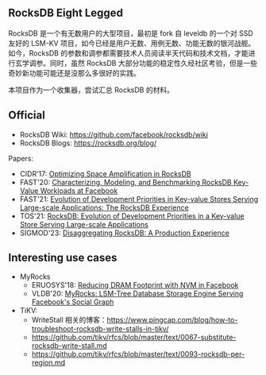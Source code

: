 ## RocksDB Eight Legged

RocksDB 是一个有无数用户的大型项目，最初是 fork 自 leveldb 的一个对 SSD 友好的 LSM-KV 项目，如今已经是用户无数、用例无数、功能无数的银河战舰。如今，RocksDB 的参数和调参都需要技术人员阅读半天代码和技术文档，才能进行玄学调参。同时，虽然 RocksDB 大部分功能的稳定性久经社区考验，但是一些奇妙新功能可能还是没那么多很好的实践。

本项目作为一个收集器，尝试汇总 RocksDB 的材料。

## Official

* RocksDB Wiki: https://github.com/facebook/rocksdb/wiki
* RocksDB Blogs: https://rocksdb.org/blog/

Papers:

* CIDR'17: [Optimizing Space Amplification in RocksDB](https://research.facebook.com/publications/optimizing-space-amplification-in-rocksdb/)
* FAST'20: [Characterizing, Modeling, and Benchmarking RocksDB Key-Value Workloads at Facebook](https://research.facebook.com/publications/characterizing-modeling-and-benchmarking-rocksdb-key-value-workloads-at-facebook/)
* FAST'21: [Evolution of Development Priorities in Key-value Stores Serving Large-scale Applications: The RocksDB Experience](https://research.facebook.com/publications/evolution-of-development-priorities-in-key-value-stores-serving-large-scale-applications-the-rocksdb-experience/)
* TOS'21: [RocksDB: Evolution of Development Priorities in a Key-value Store Serving Large-scale Applications](https://research.facebook.com/publications/rocksdb-evolution-of-development-priorities-in-a-key-value-store-serving-large-scale-applications/)
* SIGMOD'23: [Disaggregating RocksDB: A Production Experience](https://research.facebook.com/publications/disaggregating-rocksdb-a-production-experience/)

## Interesting use cases

* MyRocks
  * ERUOSYS'18: [Reducing DRAM Footprint with NVM in Facebook](https://research.facebook.com/publications/reducing-dram-footprint-with-nvm-in-facebook/)
  * VLDB'20: [MyRocks: LSM-Tree Database Storage Engine Serving Facebook's Social Graph](https://research.facebook.com/publications/myrocks-lsm-tree-database-storage-engine-serving-facebooks-social-graph/)
* TiKV:
  * WriteStall 相关的博客：https://www.pingcap.com/blog/how-to-troubleshoot-rocksdb-write-stalls-in-tikv/
  * https://github.com/tikv/rfcs/blob/master/text/0067-substitute-rocksdb-write-stall.md
  * https://github.com/tikv/rfcs/blob/master/text/0093-rocksdb-per-region.md